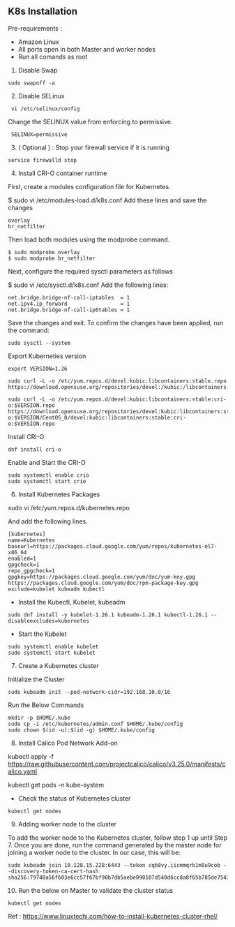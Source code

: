 K8s Installation
----------------

Pre-requirements :

- Amazon Linux 
- All ports open in both Master and worker nodes
- Run all comands as root 


1. Disable Swap

```
sudo swapoff -a
```

2. Disable SELinux

```
 vi /etc/selinux/config
```

 Change the SELINUX value from enforcing to permissive.

```
 SELINUX=permissive
```

3. ( Optional ) :  Stop your firewall service if it is running

```
service firewalld stop
```

4. Install CRI-O container runtime

First, create a modules configuration file for Kubernetes.

$ sudo vi /etc/modules-load.d/k8s.conf
Add these lines and save the changes

```
overlay
br_netfilter
```

Then load both modules using the modprobe command.

```
$ sudo modprobe overlay
$ sudo modprobe br_netfilter
```

Next, configure the required sysctl parameters as follows

$ sudo vi /etc/sysctl.d/k8s.conf
Add the following lines:

```
net.bridge.bridge-nf-call-iptables  = 1
net.ipv4.ip_forward                 = 1
net.bridge.bridge-nf-call-ip6tables = 1
```

Save the changes and exit. To confirm the changes have been applied, run the command:
```
sudo sysctl --system
```

Export Kuberneties version 

```
export VERSION=1.26

sudo curl -L -o /etc/yum.repos.d/devel:kubic:libcontainers:stable.repo https://download.opensuse.org/repositories/devel:/kubic:/libcontainers:/stable/CentOS_8/devel:kubic:libcontainers:stable.repo

sudo curl -L -o /etc/yum.repos.d/devel:kubic:libcontainers:stable:cri-o:$VERSION.repo https://download.opensuse.org/repositories/devel:kubic:libcontainers:stable:cri-o:$VERSION/CentOS_8/devel:kubic:libcontainers:stable:cri-o:$VERSION.repo

```

Install CRI-O

```
dnf install cri-o
```

Enable and Start the CRI-O
```
sudo systemctl enable crio
sudo systemctl start crio
```

6. Install Kubernetes Packages

sudo vi /etc/yum.repos.d/kubernetes.repo

And add the following lines.

```
[kubernetes] 
name=Kubernetes
baseurl=https://packages.cloud.google.com/yum/repos/kubernetes-el7-x86_64
enabled=1
gpgcheck=1
repo_gpgcheck=1
gpgkey=https://packages.cloud.google.com/yum/doc/yum-key.gpg https://packages.cloud.google.com/yum/doc/rpm-package-key.gpg
exclude=kubelet kubeadm kubectl
```

- Install the Kubectl, Kubelet, kubeadm

```
sudo dnf install -y kubelet-1.26.1 kubeadm-1.26.1 kubectl-1.26.1 --disableexcludes=kubernetes
```

- Start the Kubelet
```
sudo systemctl enable kubelet
sudo systemctl start kubelet
```

7. Create a Kubernetes cluster

Initialize the Cluster
```
sudo kubeadm init --pod-network-cidr=192.168.10.0/16
```

Run the Below Commands
```
mkdir -p $HOME/.kube
sudo cp -i /etc/kubernetes/admin.conf $HOME/.kube/config
sudo chown $(id -u):$(id -g) $HOME/.kube/config
```

8. Install Calico Pod Network Add-on

kubectl apply -f https://raw.githubusercontent.com/projectcalico/calico/v3.25.0/manifests/calico.yaml

kubectl get pods -n kube-system


- Check the status of Kubernetes cluster

```
kubectl get nodes
```

9. Adding worker node to the cluster

To add the worker node to the Kubernetes cluster, follow step 1 up until Step 7.  Once you are done, run the command generated by the master node for joining a worker node to the cluster. In our case, this will be:

``` < your master generated token here >
sudo kubeadm join 10.128.15.228:6443 --token cqb8vy.iicmmqrb1m8u9cob --discovery-token-ca-cert-hash sha256:79748a56f603e6cc57f67bf90b7db5aebe090107d540d6cc8a8f65b785de7543
```

10. Run the below on Master to validate the cluster status

```
kubectl get nodes
```

Ref : https://www.linuxtechi.com/how-to-install-kubernetes-cluster-rhel/


